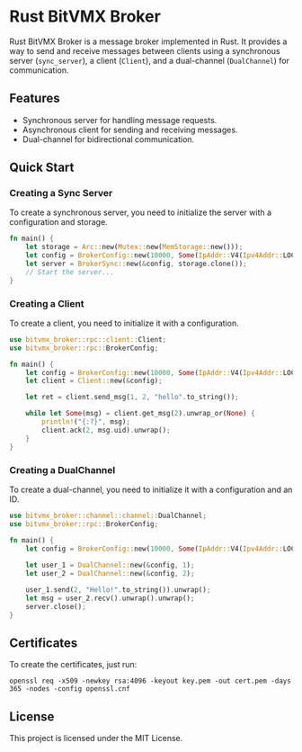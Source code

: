 # Rust BitVMX Broker

Rust BitVMX Broker is a message broker implemented in Rust. It provides a way to send and receive messages between clients using a synchronous server (`sync_server`), a client (`Client`), and a dual-channel (`DualChannel`) for communication.

## Features

- Synchronous server for handling message requests.
- Asynchronous client for sending and receiving messages.
- Dual-channel for bidirectional communication.

## Quick Start

### Creating a Sync Server

To create a synchronous server, you need to initialize the server with a configuration and storage.

```rust
fn main() {
    let storage = Arc::new(Mutex::new(MemStorage::new()));
    let config = BrokerConfig::new(10000, Some(IpAddr::V4(Ipv4Addr::LOCALHOST)));
    let server = BrokerSync::new(&config, storage.clone());
    // Start the server...
}
```



### Creating a Client

To create a client, you need to initialize it with a configuration.

```rust
use bitvmx_broker::rpc::client::Client;
use bitvmx_broker::rpc::BrokerConfig;

fn main() {
    let config = BrokerConfig::new(10000, Some(IpAddr::V4(Ipv4Addr::LOCALHOST)));
    let client = Client::new(&config);

    let ret = client.send_msg(1, 2, "hello".to_string());

    while let Some(msg) = client.get_msg(2).unwrap_or(None) {
        println!("{:?}", msg);
        client.ack(2, msg.uid).unwrap();
    }
}
```

### Creating a DualChannel

To create a dual-channel, you need to initialize it with a configuration and an ID.

```rust
use bitvmx_broker::channel::channel::DualChannel;
use bitvmx_broker::rpc::BrokerConfig;

fn main() {
    let config = BrokerConfig::new(10000, Some(IpAddr::V4(Ipv4Addr::LOCALHOST)));
    
    let user_1 = DualChannel::new(&config, 1);
    let user_2 = DualChannel::new(&config, 2);

    user_1.send(2, "Hello!".to_string()).unwrap();
    let msg = user_2.recv().unwrap().unwrap();
    server.close();
}
```

## Certificates
To create the certificates, just run:
```
openssl req -x509 -newkey rsa:4096 -keyout key.pem -out cert.pem -days 365 -nodes -config openssl.cnf
```

## License

This project is licensed under the MIT License.